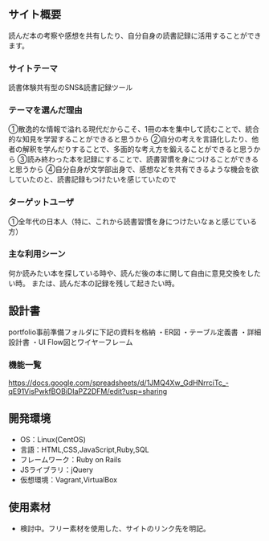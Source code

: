 # <BookShare>

## サイト概要
読んだ本の考察や感想を共有したり、自分自身の読書記録に活用することができます。

### サイトテーマ
読書体験共有型のSNS&読書記録ツール

### テーマを選んだ理由
①散逸的な情報で溢れる現代だからこそ、1冊の本を集中して読むことで、統合的な知見を学習することができると思うから
②自分の考えを言語化したり、他者の解釈を学んだりすることで、多面的な考え方を鍛えることができると思うから
③読み終わった本を記録にすることで、読書習慣を身につけることができると思うから
④自分自身が文学部出身で、感想などを共有できるような機会を欲していたのと、読書記録もつけたいを感じていたので

### ターゲットユーザ
①全年代の日本人（特に、これから読書習慣を身につけたいなぁと感じている方）

### 主な利用シーン
何か読みたい本を探している時や、読んだ後の本に関して自由に意見交換をしたい時。
または、読んだ本の記録を残して起きたい時。

## 設計書
portfolio事前準備フォルダに下記の資料を格納
・ER図
・テーブル定義書
・詳細設計書
・UI Flow図とワイヤーフレーム

### 機能一覧
https://docs.google.com/spreadsheets/d/1JMQ4Xw_GdHNrrciTc_-qE91VisPwkfBOBiDIaPZ2DFM/edit?usp=sharing


## 開発環境
- OS：Linux(CentOS)
- 言語：HTML,CSS,JavaScript,Ruby,SQL
- フレームワーク：Ruby on Rails
- JSライブラリ：jQuery
- 仮想環境：Vagrant,VirtualBox

## 使用素材
- 検討中。フリー素材を使用した、サイトのリンク先を明記。
